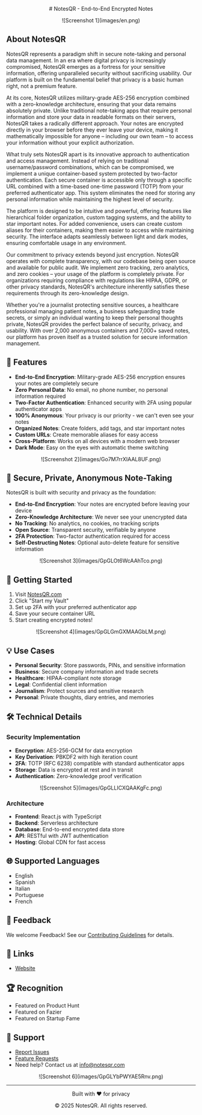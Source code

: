 <p align="center"># NotesQR - End-to-End Encrypted Notes</p>

<p align="center">![Screenshot 1](images/en.png)</p>

## About NotesQR

NotesQR represents a paradigm shift in secure note-taking and personal data management. In an era where digital privacy is increasingly compromised, NotesQR emerges as a fortress for your sensitive information, offering unparalleled security without sacrificing usability. Our platform is built on the fundamental belief that privacy is a basic human right, not a premium feature.

At its core, NotesQR utilizes military-grade AES-256 encryption combined with a zero-knowledge architecture, ensuring that your data remains absolutely private. Unlike traditional note-taking apps that require personal information and store your data in readable formats on their servers, NotesQR takes a radically different approach. Your notes are encrypted directly in your browser before they ever leave your device, making it mathematically impossible for anyone – including our own team – to access your information without your explicit authorization.

What truly sets NotesQR apart is its innovative approach to authentication and access management. Instead of relying on traditional username/password combinations, which can be compromised, we implement a unique container-based system protected by two-factor authentication. Each secure container is accessible only through a specific URL combined with a time-based one-time password (TOTP) from your preferred authenticator app. This system eliminates the need for storing any personal information while maintaining the highest level of security.

The platform is designed to be intuitive and powerful, offering features like hierarchical folder organization, custom tagging systems, and the ability to star important notes. For added convenience, users can create custom aliases for their containers, making them easier to access while maintaining security. The interface adapts seamlessly between light and dark modes, ensuring comfortable usage in any environment.

Our commitment to privacy extends beyond just encryption. NotesQR operates with complete transparency, with our codebase being open source and available for public audit. We implement zero tracking, zero analytics, and zero cookies – your usage of the platform is completely private. For organizations requiring compliance with regulations like HIPAA, GDPR, or other privacy standards, NotesQR's architecture inherently satisfies these requirements through its zero-knowledge design.

Whether you're a journalist protecting sensitive sources, a healthcare professional managing patient notes, a business safeguarding trade secrets, or simply an individual wanting to keep their personal thoughts private, NotesQR provides the perfect balance of security, privacy, and usability. With over 2,000 anonymous containers and 7,000+ saved notes, our platform has proven itself as a trusted solution for secure information management.

## 🌟 Features

- **End-to-End Encryption**: Military-grade AES-256 encryption ensures your notes are completely secure
- **Zero Personal Data**: No email, no phone number, no personal information required
- **Two-Factor Authentication**: Enhanced security with 2FA using popular authenticator apps
- **100% Anonymous**: Your privacy is our priority - we can't even see your notes
- **Organized Notes**: Create folders, add tags, and star important notes
- **Custom URLs**: Create memorable aliases for easy access
- **Cross-Platform**: Works on all devices with a modern web browser
- **Dark Mode**: Easy on the eyes with automatic theme switching
<p align="center">![Screenshot 2](images/Go7M7rrXIAAL8UF.png)</p>

## 🔐 **Secure, Private, Anonymous Note-Taking**

NotesQR is built with security and privacy as the foundation:

- **End-to-End Encryption**: Your notes are encrypted before leaving your device
- **Zero-Knowledge Architecture**: We never see your unencrypted data
- **No Tracking**: No analytics, no cookies, no tracking scripts
- **Open Source**: Transparent security, verifiable by anyone
- **2FA Protection**: Two-factor authentication required for access
- **Self-Destructing Notes**: Optional auto-delete feature for sensitive information
<p align="center">![Screenshot 3](images/GpGLOt6WcAAhTco.png)</p>

## 🚀 Getting Started

1. Visit [NotesQR.com](https://notesqr.com)
2. Click "Start my Vault"
3. Set up 2FA with your preferred authenticator app
4. Save your secure container URL
5. Start creating encrypted notes!
<p align="center">![Screenshot 4](images/GpGLGmGXMAAGbLM.png)</p>

## 💡 Use Cases

- **Personal Security**: Store passwords, PINs, and sensitive information
- **Business**: Secure company information and trade secrets
- **Healthcare**: HIPAA-compliant note storage
- **Legal**: Confidential client information
- **Journalism**: Protect sources and sensitive research
- **Personal**: Private thoughts, diary entries, and memories

## 🛠️ Technical Details

### Security Implementation

- **Encryption**: AES-256-GCM for data encryption
- **Key Derivation**: PBKDF2 with high iteration count
- **2FA**: TOTP (RFC 6238) compatible with standard authenticator apps
- **Storage**: Data is encrypted at rest and in transit
- **Authentication**: Zero-knowledge proof verification
<p align="center">![Screenshot 5](images/GpGLLICXQAAKgFc.png)</p>

### Architecture

- **Frontend**: React.js with TypeScript
- **Backend**: Serverless architecture
- **Database**: End-to-end encrypted data store
- **API**: RESTful with JWT authentication
- **Hosting**: Global CDN for fast access

## 🌐 Supported Languages

- English
- Spanish
- Italian
- Portuguese
- French

## 🤝 Feedback

We welcome Feedback! See our [Contributing Guidelines](CONTRIBUTING.md) for details.

## 🔗 Links

- [Website](https://notesqr.com)

## 🏆 Recognition

- Featured on Product Hunt
- Featured on Fazier
- Featured on Startup Fame

## 💬 Support

- [Report Issues](info@notesqr.com)
- [Feature Requests](info@notesqr.com)
- Need help? Contact us at info@notesqr.com
<p align="center">![Screenshot 6](images/GpGLYbPWYAE5Rnv.png)</p>

---

<div align="center">
  <p>Built with ❤️ for privacy</p>
  <p>© 2025 NotesQR. All rights reserved.</p>
</div>
